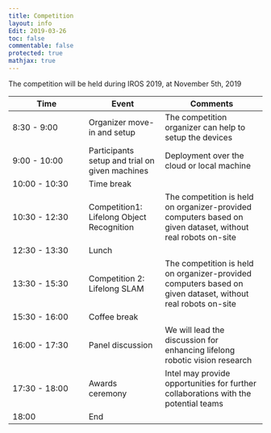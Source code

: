 ```yaml
---
title: Competition
layout: info
Edit: 2019-03-26
toc: false
commentable: false
protected: true
mathjax: true
---
```


The competition will be held during IROS 2019, at November 5th, 2019

<style>
table th:first-of-type {
    width: 30%;
}

table th:nth-of-type(2) {
    width: 30%;
}
</style>

| Time | Event | Comments |
|----- | ------ | ----- |
| 8:30 - 9:00 | Organizer move-in and setup | The competition organizer can help to setup the devices |
| 9:00 - 10:00 | Participants setup and trial on given machines | Deployment over the cloud or local machine |
| 10:00 - 10:30 | Time break |  |
| 10:30 - 12:30 | Competition1: Lifelong Object Recognition | The competition is held on organizer-provided computers based on given dataset, without real robots on-site |
| 12:30 - 13:30 | Lunch |  |
| 13:30 - 15:30 | Competition 2: Lifelong SLAM | The competition is held on organizer-provided computers based on given dataset, without real robots on-site |
| 15:30 - 16:00 | Coffee break | |
| 16:00 - 17:30 | Panel discussion | We will lead the discussion for enhancing lifelong robotic vision research |
| 17:30 - 18:00 | Awards ceremony | Intel may provide opportunities for further collaborations with the potential teams |
| 18:00 | End |  |



